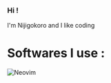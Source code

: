 ### Hi !

I'm Nijigokoro and I like coding

# Softwares I use :

![Neovim](https://img.shields.io/badge/NeoVim-%2357A143.svg?&style=for-the-badge&logo=neovim&logoColor=white)
